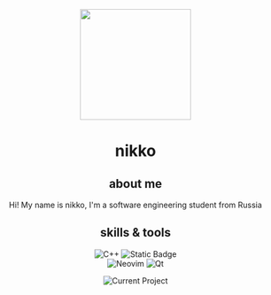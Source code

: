 <div align="center" text-align="center" style="inline-block">
  
<img src="https://wsrv.nl/?url=https://avatars.githubusercontent.com/u/35370166&mask=circle&" height="200">

<h1>nikko</h1>

<h2>about me</h2>

Hi! My name is nikko, I'm a software engineering student from Russia

<h2>skills & tools</h2>

![C++](https://img.shields.io/badge/c%2B%2B-%23362E2E?style=for-the-badge&logo=cplusplus&logoColor=%23362E2E&labelColor=%23FFA795)
![Static Badge](https://img.shields.io/badge/typescript-%23362E2E?style=for-the-badge&logo=typescript&logoColor=%23362E2E&labelColor=%23FFA795)
<br>
![Neovim](https://img.shields.io/badge/neovim-%23362E2E?style=for-the-badge&logo=neovim&logoColor=%23362E2E&labelColor=%23FFA795)
![Qt](https://img.shields.io/badge/qt-%23362E2E?style=for-the-badge&logo=qt&logoColor=%23362E2E&labelColor=%23FFA795)



![Current Project](https://img.shields.io/badge/current%20project-none-%23362E2E?style=for-the-badge&logo=git&logoColor=%23362E2E&labelColor=%23FFA795)

</div>

